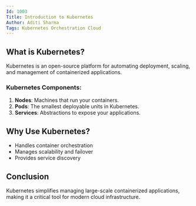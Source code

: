 ```yaml
---
Id: 1003
Title: Introduction to Kubernetes
Author: Aditi Sharma
Tags: Kubernetes Orchestration Cloud
---
```


## What is Kubernetes?

Kubernetes is an open-source platform for automating deployment, scaling, and management of containerized applications.

### Kubernetes Components:

1. **Nodes**: Machines that run your containers.
2. **Pods**: The smallest deployable units in Kubernetes.
3. **Services**: Abstractions to expose your applications.

## Why Use Kubernetes?

- Handles container orchestration
- Manages scalability and failover
- Provides service discovery

## Conclusion

Kubernetes simplifies managing large-scale containerized applications, making it a critical tool for modern cloud infrastructure.
